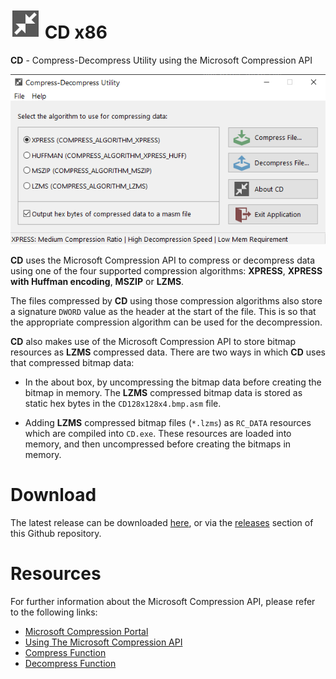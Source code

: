 # ![](./assets/CDLogo.png) CD x86

**CD** - Compress-Decompress Utility using the Microsoft Compression API

![](./assets/CDScreenshot.png)

**CD** uses the Microsoft Compression API to compress or decompress data using one of the four supported compression algorithms: **XPRESS**, **XPRESS with Huffman encoding**, **MSZIP** or **LZMS**.

The files compressed by **CD** using those compression algorithms also store a signature `DWORD` value as the header at the start of the file. This is so that the appropriate compression algorithm can be used for the decompression.

**CD** also makes use of the Microsoft Compression API to store bitmap resources as **LZMS** compressed data. There are two ways in which **CD** uses that compressed bitmap data: 

- In the about box, by uncompressing the bitmap data before creating the bitmap in memory. The **LZMS** compressed bitmap data is stored as static hex bytes in the `CD128x128x4.bmp.asm` file.

- Adding **LZMS** compressed bitmap files (`*.lzms`) as `RC_DATA` resources which are compiled into `CD.exe`. These resources are loaded into memory, and then uncompressed before creating the bitmaps in memory.

# Download

The latest release can be downloaded [here](https://github.com/mrfearless/cd/blob/master/cd.zip?raw=true), or via the [releases](https://github.com/mrfearless/cd/releases) section of this Github repository.

# Resources

For further information about the Microsoft Compression API, please refer to the following links:

- [Microsoft Compression Portal](https://learn.microsoft.com/en-us/windows/win32/cmpapi/-compression-portal)
- [Using The Microsoft Compression API](https://learn.microsoft.com/en-us/windows/win32/cmpapi/using-the-compression-api)
- [Compress Function](https://learn.microsoft.com/en-us/windows/win32/api/compressapi/nf-compressapi-compress)
- [Decompress Function](https://learn.microsoft.com/en-us/windows/win32/api/compressapi/nf-compressapi-decompress)